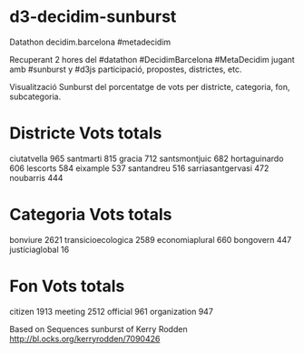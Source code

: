 # d3-decidim-sunburst
Datathon decidim.barcelona #metadecidim

Recuperant 2 hores del #datathon #DecidimBarcelona #MetaDecidim jugant amb #sunburst y #d3js participació, propostes, districtes, etc.

Visualització Sunburst del porcentatge de vots per districte, categoria, fon, subcategoria.

# Districte Vots totals
ciutatvella	965
santmarti	815
gracia	712
santsmontjuic	682
hortaguinardo	606
lescorts	584
eixample	537
santandreu	516
sarriasantgervasi	472
noubarris	444

# Categoria Vots totals
bonviure	2621
transicioecologica	2589
economiaplural	660
bongovern	447
justíciaglobal	16

# Fon Vots totals
citizen	1913
meeting	2512
official	961
organization	947


Based on Sequences sunburst of Kerry Rodden
http://bl.ocks.org/kerryrodden/7090426
